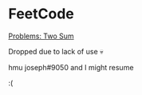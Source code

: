 # FeetCode
[Problems: Two Sum](https://code.kamiak.org/problems/two-sum)

Dropped due to lack of use :skull:

hmu joseph#9050 and I might resume

:(

